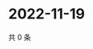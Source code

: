 # 2022-11-19

共 0 条

<!-- BEGIN WEIBO -->
<!-- 最后更新时间 Sat Nov 19 2022 03:13:13 GMT+0800 (China Standard Time) -->

<!-- END WEIBO -->
